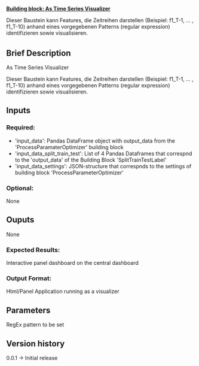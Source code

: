 <b><u>Building block: As Time Series Visualizer </u></b>

Dieser Baustein kann Features, die Zeitreihen darstellen (Beispiel: f1_T-1, ... , f1_T-10) anhand eines vorgegebenen Patterns (regular expression) identifizieren sowie visualisieren.
######

## Brief Description

As Time Series Visualizer

Dieser Baustein kann Features, die Zeitreihen darstellen (Beispiel: f1_T-1, ... , f1_T-10) anhand eines vorgegebenen Patterns (regular expression) identifizieren sowie visualisieren.

## Inputs
### Required: 
- 'input_data': Pandas DataFrame object with output_data from the 'ProcessParamaterOptimizer' building block
- 'input_data_split_train_test': List of 4 Pandas Dataframes that correspnd to the 'output_data' of the Building Block 'SplitTrainTestLabel'
- 'input_data_settings': JSON-structure that correspnds to the settings of building block 'ProcessParameterOptimizer'

### Optional: 
None

## Ouputs
None

### Expected Results: 
Interactive panel dashboard on the central dashboard
### Output Format:
Html/Panel Application running as a visualizer

## Parameters
RegEx pattern to be set

## Version history
0.0.1 -> Initial release 